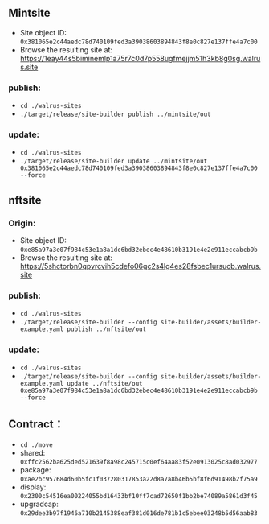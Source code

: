 ## Mintsite
+ Site object ID: `0x381065e2c44aedc78d740109fed3a39038603894843f8e0c827e137ffe4a7c00`
+ Browse the resulting site at: https://1eay44s5biminemlp1a75r7c0d7p558ugfmejjm51h3kb8g0sg.walrus.site
### publish:
+ ```cd ./walrus-sites```
+ ```./target/release/site-builder publish ../mintsite/out```
### update:
+ ```cd ./walrus-sites```
+ ```./target/release/site-builder update ../mintsite/out 0x381065e2c44aedc78d740109fed3a39038603894843f8e0c827e137ffe4a7c00 --force```
## nftsite
### Origin:
+ Site object ID: `0xe85a97a3e07f984c53e1a8a1dc6bd32ebec4e48610b3191e4e2e911eccabcb9b`
+ Browse the resulting site at: https://5shctorbn0qpvrcvih5cdefo06gc2s4lg4es28fsbec1ursucb.walrus.site
### publish:
+ ```cd ./walrus-sites```
+ ```./target/release/site-builder --config site-builder/assets/builder-example.yaml publish ../nftsite/out```
### update:
+ ```cd ./walrus-sites```
+ ```./target/release/site-builder --config site-builder/assets/builder-example.yaml update ../nftsite/out 0xe85a97a3e07f984c53e1a8a1dc6bd32ebec4e48610b3191e4e2e911eccabcb9b --force```
## Contract：
+ `cd ./move`
+ shared: `0xffc2562ba625ded521639f8a98c245715c0ef64aa83f52e0913025c8ad032977`
+ package: `0xae2bc957684d60b5fc1f037280317853a22d8a7a8b46b5bf8f6d91498b2f75a9`
+ display: `0x2300c54516ea00224055bd16433bf10ff7cad72650f1bb2be74089a5861d3f45`
+ upgradcap: `0x29dee3b97f1946a710b2145388eaf381d016de781b1c5ebee03248b5d56aab83`